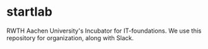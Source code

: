 # startlab
RWTH Aachen University's Incubator for IT-foundations. We use this repository for organization, along with Slack.

